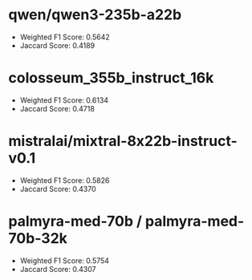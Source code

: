 

# qwen/qwen3-235b-a22b


- Weighted F1 Score: 0.5642
- Jaccard Score:     0.4189

# colosseum_355b_instruct_16k

- Weighted F1 Score: 0.6134
- Jaccard Score:     0.4718


#  mistralai/mixtral-8x22b-instruct-v0.1

- Weighted F1 Score: 0.5826
- Jaccard Score:     0.4370

# palmyra-med-70b / palmyra-med-70b-32k 

- Weighted F1 Score: 0.5754
- Jaccard Score:     0.4307

  
